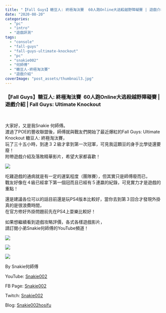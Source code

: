 ```yaml
---
title: "【Fall Guys】糖豆人: 終極淘汰賽  60人跑Online大逃殺越野障礙賽 | 遊戲介紹 | Fall Guys: Ultimate Knockout"
date: "2020-08-20"
categories: 
  - "pc"
  - "intro"
  - "遊戲評測"
tags: 
  - "console"
  - "fall-guys"
  - "fall-guys-ultimate-knockout"
  - "pc"
  - "snakie002"
  - "何師傅"
  - "糖豆人-終極淘汰賽"
  - "遊戲介紹"
coverImage: "post_assets/thumbnail3.jpg"
---
```


### 【Fall Guys】糖豆人: 終極淘汰賽  60人跑Online大逃殺越野障礙賽 | 遊戲介紹 | Fall Guys: Ultimate Knockout

  
   

  
大家好，又是我Snakie 何師傅。  
渡過了POE的豐收聯盟後，師傅就與戰友們開始了最近爆紅的Fall Guys: Ultimate Knockout 糖豆人: 終極淘汰賽，  
玩了三十五小時，到達３２級才拿到第一次冠軍，可見我這顆豆的身手比學徒還要廢！  
附帶遊戲介紹及落敗精華影片，希望大家都喜歡！  

  
![](post_assets/thumbnail3-1024x576.jpg)  

  
吃雞遊戲的通病就是有一定的運氣程度（團隊賽），但其實只是師傅廢而已，  
戰友好像在４級已經拿下第一個冠而且已經有５連嬴的紀錄，可見實力才是遊戲的重點！  

  
還是建議各位可以的話目前還是玩PS4版本比較好，當你去到第３回合才發現外掛真的是很浪費時間，  
在官方修好外掛問題前先在PS4上耍樂比較好！  

  
如果想繼續看到遊戲攻略評價，各式各樣遊戲影片，  
請訂閱小弟Snakie何師傅的YouTube頻道！  

  
![](post_assets/2020-08-20-22-16-28.mp4_snapshot_47.22.364-1024x576.jpg)  

  
![](post_assets/2020-08-19-00-12-27.mp4_snapshot_04.40.843-1024x576.jpg)  

  
![](post_assets/2020-08-20-22-16-28.mp4_snapshot_00.00.000-1024x576.jpg)  

  
By Snakie何師傅  

  
YouTube: [Snakie002](https://www.youtube.com/c/Snakie002/)  

  
FB Page: [Snakie002](https://www.facebook.com/Snakie002/)  

  
Twitch: [Snakie002](https://www.twitch.tv/snakie002/)  

  
Blog: [Snakie002hosifu](https://snakie002hosifu.blog/)
